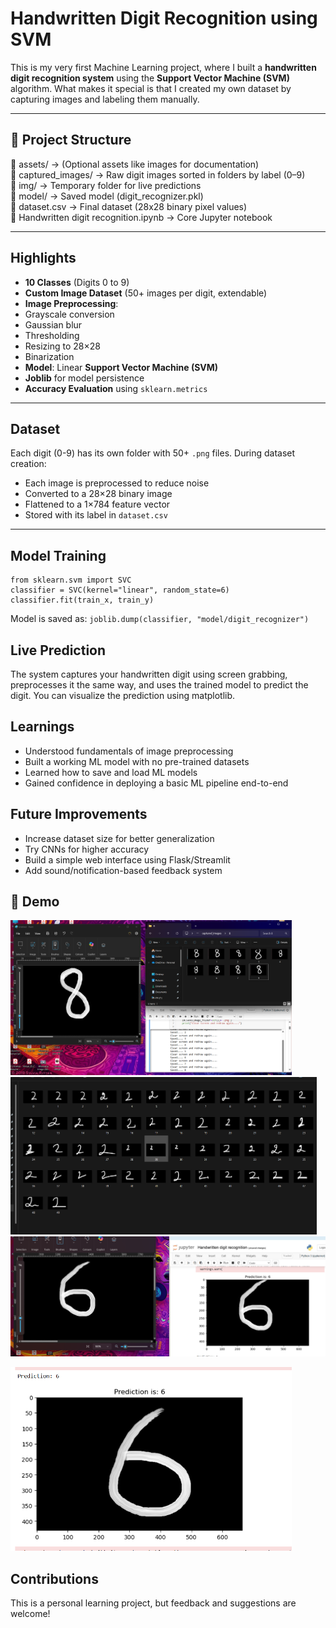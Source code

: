 # Handwritten Digit Recognition using SVM

This is my very first Machine Learning project, where I built a **handwritten digit recognition system** using the **Support Vector Machine (SVM)** algorithm. What makes it special is that I created my own dataset by capturing images and labeling them manually.

---

## 📁 Project Structure

📂 assets/ → (Optional assets like images for documentation)<br>
📂 captured_images/ → Raw digit images sorted in folders by label (0–9)<br>
📂 img/ → Temporary folder for live predictions<br>
📂 model/ → Saved model (digit_recognizer.pkl)<br>
📄 dataset.csv → Final dataset (28x28 binary pixel values)<br>
📄 Handwritten digit recognition.ipynb → Core Jupyter notebook<br>

---

##  Highlights

-  **10 Classes** (Digits 0 to 9)
-  **Custom Image Dataset** (50+ images per digit, extendable)
-  **Image Preprocessing**:
  - Grayscale conversion
  - Gaussian blur
  - Thresholding
  - Resizing to 28×28
  - Binarization
- **Model**: Linear **Support Vector Machine (SVM)**
- **Joblib** for model persistence
- **Accuracy Evaluation** using `sklearn.metrics`

---

##  Dataset

Each digit (0-9) has its own folder with 50+ `.png` files. During dataset creation:

- Each image is preprocessed to reduce noise
- Converted to a 28×28 binary image
- Flattened to a 1×784 feature vector
- Stored with its label in `dataset.csv`

---

## Model Training

```
from sklearn.svm import SVC
classifier = SVC(kernel="linear", random_state=6)
classifier.fit(train_x, train_y)
```
Model is saved as:
`joblib.dump(classifier, "model/digit_recognizer")`

## Live Prediction
The system captures your handwritten digit using screen grabbing, preprocesses it the same way, and uses the trained model to predict the digit. You can visualize the prediction using matplotlib.

## Learnings
- Understood fundamentals of image preprocessing
- Built a working ML model with no pre-trained datasets
- Learned how to save and load ML models
- Gained confidence in deploying a basic ML pipeline end-to-end

## Future Improvements
- Increase dataset size for better generalization<br>
- Try CNNs for higher accuracy<br>
- Build a simple web interface using Flask/Streamlit<br>
- Add sound/notification-based feedback system<br>

## 📸 Demo
<p float="centre">
<img src="assets/img (1).png" width="450" />
<img src="assets/img (2).png" width="490" />
<img src="assets/img (4).png" width="700" />
<div align="centre">
<img src="assets/img (3).png" width="450" />
</div>
</p>


## Contributions
This is a personal learning project, but feedback and suggestions are welcome!
